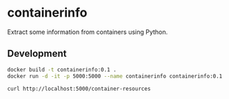 
# containerinfo

Extract some information from containers using Python.

## Development

```bash
docker build -t containerinfo:0.1 .
docker run -d -it -p 5000:5000 --name containerinfo containerinfo:0.1

curl http://localhost:5000/container-resources
```

